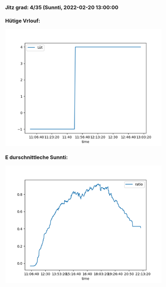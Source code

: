 ### Jitz grad: 4/35 (Sunnti, 2022-02-20 13:00:00

### Hütige Vrlouf:
![Graph](Today.png)

### E durschnittleche Sunnti:
![Graph](Sunnti.png)